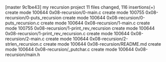 [master 9c1be43] my recursion project
 11 files changed, 116 insertions(+)
 create mode 100644 0x08-recursion/0-main.c
 create mode 100755 0x08-recursion/0-puts_recursion
 create mode 100644 0x08-recursion/0-puts_recursion.c
 create mode 100644 0x08-recursion/1-main.c
 create mode 100755 0x08-recursion/1-print_rev_recursion
 create mode 100644 0x08-recursion/1-print_rev_recursion.c
 create mode 100644 0x08-recursion/2-main.c
 create mode 100644 0x08-recursion/2-strlen_recursion.c
 create mode 100644 0x08-recursion/README.md
 create mode 100644 0x08-recursion/_putchar.c
 create mode 100644 0x08-recursion/main.h
